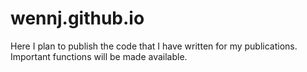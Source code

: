 # wennj.github.io



Here I plan to publish the code that I have written for my publications. Important functions will be made available.
